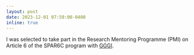 ```yaml
---
layout: post
date: 2023-12-01 07:59:00-0400
inline: true
---
```


I was selected to take part in the Research Mentoring Programme (PMI) on Article 6 of the SPAR6C program with [GGGI](https://gggi.org/colombia-takes-significant-steps-towards-climate-action-with-the-launch-of-the-spar6c-program/).